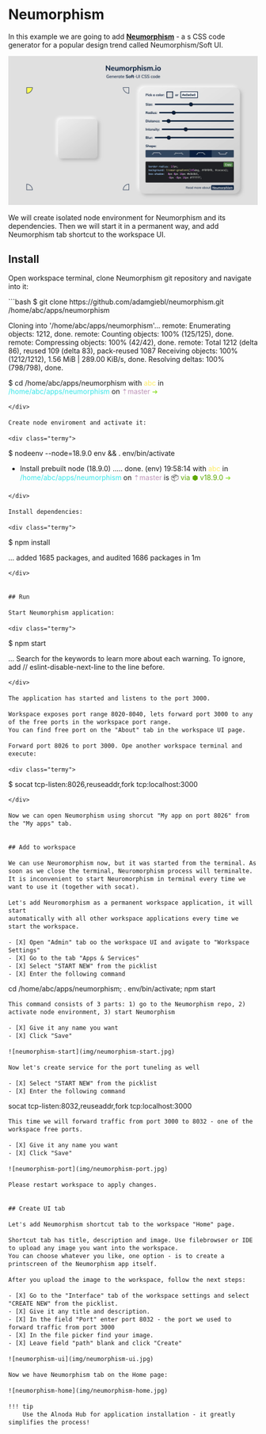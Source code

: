# Neumorphism 

In this example we are going to add [__Neumorphism__](https://github.com/adamgiebl/neumorphism) - a s CSS code generator 
for a popular design trend called Neumorphism/Soft UI.  

![neumorhism](img/neumorphism.jpg)

We will create isolated node environment for Neumorphism and its dependencies. 
Then we will start it in a permanent way, and add Neumorphism tab shortcut to the workspace UI.  

## Install 

Open workspace terminal, clone Neumorphism git repository and navigate into it:

<div class="termy">
```bash
$ git clone https://github.com/adamgiebl/neumorphism.git /home/abc/apps/neumorphism

Cloning into '/home/abc/apps/neumorphism'...
remote: Enumerating objects: 1212, done.
remote: Counting objects: 100% (125/125), done.
remote: Compressing objects: 100% (42/42), done.
remote: Total 1212 (delta 86), reused 109 (delta 83), pack-reused 1087
Receiving objects: 100% (1212/1212), 1.56 MiB | 289.00 KiB/s, done.
Resolving deltas: 100% (798/798), done.

$ cd /home/abc/apps/neumorphism
with <font color="#FDEB61">abc</font> in <font color="#37E6E8">/home/abc/apps/neumorphism</font> on <font color="#BC94B7">⇡master</font> <font color="#98E242">➜</font>
```
</div>

Create node enviroment and activate it:

<div class="termy">
```
$ nodeenv --node=18.9.0 env && . env/bin/activate

 * Install prebuilt node (18.9.0) ..... done.
(env) 19:58:14 with <font color="#FDEB61">abc</font> in <font color="#37E6E8">/home/abc/apps/neumorphism</font> on <font color="#BC94B7">⇡master</font> is 📦  <font color="#5EA702">via ⬢ v18.9.0</font>  <font color="#98E242">➜</font>
```
</div>

Install dependencies:

<div class="termy">
```
$ npm install

...
added 1685 packages, and audited 1686 packages in 1m
```
</div>


## Run

Start Neumorphism application:

<div class="termy">
```
$ npm start

...
Search for the keywords to learn more about each warning.
To ignore, add // eslint-disable-next-line to the line before.
```
</div>

The application has started and listens to the port 3000.  

Workspace exposes port range 8020-8040, lets forward port 3000 to any of the free ports in the workspace port range. 
You can find free port on the "About" tab in the workspace UI page.  

Forward port 8026 to port 3000. Ope another workspace terminal and execute: 

<div class="termy">
```
$ socat tcp-listen:8026,reuseaddr,fork tcp:localhost:3000

```
</div>

Now we can open Neumorphism using shorcut "My app on port 8026" from the "My apps" tab.


## Add to workspace

We can use Neuromorphism now, but it was started from the terminal. As soon as we close the terminal, Neuromorphism process will terminalte. 
It is inconvenient to start Neuromorphism in terminal every time we want to use it (together with socat).  

Let's add Neuromorphism as a permanent workspace application, it will start 
automatically with all other workspace applications every time we start the workspace.  

- [X] Open "Admin" tab oo the workspace UI and avigate to "Workspace Settings" 
- [X] Go to the tab "Apps & Services"
- [X] Select "START NEW" from the picklist 
- [X] Enter the following command 

```
cd /home/abc/apps/neumorphism; . env/bin/activate; npm start
``` 
This command consists of 3 parts: 1) go to the Neumorphism repo, 2) activate node environment, 3) start Neumorphism

- [X] Give it any name you want 
- [X] Click "Save"

![neumorphism-start](img/neumorphism-start.jpg)

Now let's create service for the port tuneling as well

- [X] Select "START NEW" from the picklist 
- [X] Enter the following command 

```
socat tcp-listen:8032,reuseaddr,fork tcp:localhost:3000
``` 
This time we will forward traffic from port 3000 to 8032 - one of the workspace free ports.

- [X] Give it any name you want 
- [X] Click "Save"

![neumorphism-port](img/neumorphism-port.jpg)

Please restart workspace to apply changes.


## Create UI tab 

Let's add Neumorphism shortcut tab to the workspace "Home" page.   

Shortcut tab has title, description and image. Use filebrowser or IDE to upload any image you want into the workspace. 
You can choose whatever you like, one option - is to create a printscreen of the Neumorphism app itself.  

After you upload the image to the workspace, follow the next steps:

- [X] Go to the "Interface" tab of the workspace settings and select "CREATE NEW" from the picklist.   
- [X] Give it any title and description. 
- [X] In the field "Port" enter port 8032 - the port we used to forward traffic from port 3000
- [X] In the file picker find your image.   
- [X] Leave field "path" blank and click "Create"

![neumorphism-ui](img/neumorphism-ui.jpg)

Now we have Neumorphism tab on the Home page: 

![neumorphism-home](img/neumorphism-home.jpg)

!!! tip 
    Use the Alnoda Hub for application installation - it greatly simplifies the process! 